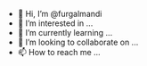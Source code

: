 - 👋 Hi, I’m @furgalmandi
- 👀 I’m interested in ...
- 🌱 I’m currently learning ...
- 💞️ I’m looking to collaborate on ...
- 📫 How to reach me ...

<!---
furgalmandi/furgalmandi is a ✨ special ✨ repository because its `README.md` (this file) appears on your GitHub profile.
You can click the Preview link to take a look at your changes.
--->
